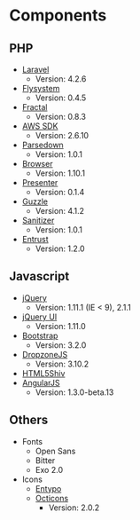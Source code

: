 # Components

## PHP

- [Laravel](http://laravel.com)
	- Version: 4.2.6
- [Flysystem](http://flysystem.thephpleague.com/)
	- Version: 0.4.5
- [Fractal](http://fractal.thephpleague.com/)
	- Version: 0.8.3
- [AWS SDK](https://aws.amazon.com/sdkforphp/)
	- Version: 2.6.10
- [Parsedown](http://parsedown.org/)
	- Version: 1.0.1
- [Browser](https://github.com/Ikimea/Browser)
	- Version: 1.10.1
- [Presenter](https://github.com/laracasts/Presenter)
	- Version: 0.1.4
- [Guzzle](http://guzzlephp.org/)
	- Version: 4.1.2
- [Sanitizer](https://github.com/daylerees/sanitizer)
	- Version: 1.0.1
- [Entrust](https://github.com/Zizaco/entrust)
	- Version: 1.2.0

## Javascript

- [jQuery](http://jquery.com/)
	- Version: 1.11.1 (IE < 9), 2.1.1
- [jQuery UI](http://jqueryui.com/)
	- Version: 1.11.0
- [Bootstrap](http://getbootstrap.com)
	- Version: 3.2.0
- [DropzoneJS](http://www.dropzonejs.com/)
	- Version: 3.10.2
- [HTML5Shiv](https://code.google.com/p/html5shiv/)
- [AngularJS](https://angularjs.org/)
	- Version: 1.3.0-beta.13

## Others

- Fonts
	- Open Sans
	- Bitter
	- Exo 2.0
- Icons
	- [Entypo](http://entypo.com/)
	- [Octicons](http://octicons.github.com/)
		- Version: 2.0.2